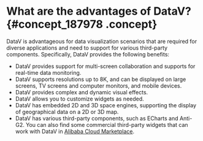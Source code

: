 # What are the advantages of DataV? {#concept_187978 .concept}

DataV is advantageous for data visualization scenarios that are required for diverse applications and need to support for various third-party components. Specifically, DataV provides the following benefits:

-   DataV provides support for multi-screen collaboration and supports for real-time data monitoring.
-   DataV supports resolutions up to 8K, and can be displayed on large screens, TV screens and computer monitors, and mobile devices.
-   DataV provides complex and dynamic visual effects.
-   DataV allows you to customize widgets as needed.
-   DataV has embedded 2D and 3D space engines, supporting the display of geographical data on a 2D or 3D map.
-   DataV has various third-party components, such as ECharts and Anti-G2. You can also find some commercial third-party widgets that can work with DataV in [Alibaba Cloud Marketplace](https://marketplace.alibabacloud.com/?spm=a3c0i.7911826.1097638.dnavmarketplace0.342514b3LFvzyP).

